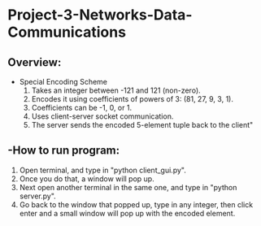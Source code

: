 # Project-3-Networks-Data-Communications

Overview:
-
- Special Encoding Scheme 
  1) Takes an integer between -121 and 121 (non-zero).
  2) Encodes it using coefficients of powers of 3: (81, 27, 9, 3, 1).
  3) Coefficients can be -1, 0, or 1.
  4) Uses client-server socket communication.
  5) The server sends the encoded 5-element tuple back to the client"

-How to run program:
-
1) Open terminal, and type in "python client_gui.py".
2) Once you do that, a window will pop up.
3) Next open another terminal in the same one, and type in "python server.py".
4) Go back to the window that popped up, type in any integer, then click enter and a small window will pop up with the encoded element.
